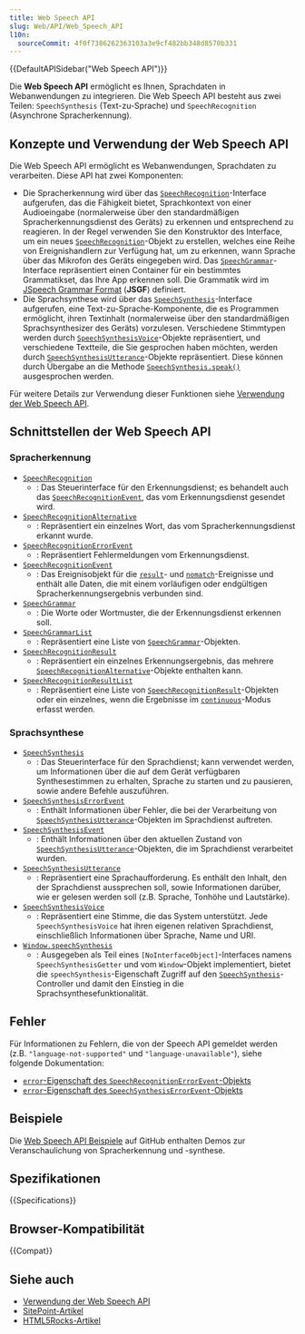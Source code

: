 ```yaml
---
title: Web Speech API
slug: Web/API/Web_Speech_API
l10n:
  sourceCommit: 4f0f7386262363103a3e9cf482bb348d8570b331
---
```


{{DefaultAPISidebar("Web Speech API")}}

Die **Web Speech API** ermöglicht es Ihnen, Sprachdaten in Webanwendungen zu integrieren. Die Web Speech API besteht aus zwei Teilen: `SpeechSynthesis` (Text-zu-Sprache) und `SpeechRecognition` (Asynchrone Spracherkennung).

## Konzepte und Verwendung der Web Speech API

Die Web Speech API ermöglicht es Webanwendungen, Sprachdaten zu verarbeiten. Diese API hat zwei Komponenten:

- Die Spracherkennung wird über das [`SpeechRecognition`](/de/docs/Web/API/SpeechRecognition)-Interface aufgerufen, das die Fähigkeit bietet, Sprachkontext von einer Audioeingabe (normalerweise über den standardmäßigen Spracherkennungsdienst des Geräts) zu erkennen und entsprechend zu reagieren. In der Regel verwenden Sie den Konstruktor des Interface, um ein neues [`SpeechRecognition`](/de/docs/Web/API/SpeechRecognition)-Objekt zu erstellen, welches eine Reihe von Ereignishandlern zur Verfügung hat, um zu erkennen, wann Sprache über das Mikrofon des Geräts eingegeben wird. Das [`SpeechGrammar`](/de/docs/Web/API/SpeechGrammar)-Interface repräsentiert einen Container für ein bestimmtes Grammatikset, das Ihre App erkennen soll. Die Grammatik wird im [JSpeech Grammar Format](https://www.w3.org/TR/jsgf/) (**JSGF**) definiert.
- Die Sprachsynthese wird über das [`SpeechSynthesis`](/de/docs/Web/API/SpeechSynthesis)-Interface aufgerufen, eine Text-zu-Sprache-Komponente, die es Programmen ermöglicht, ihren Textinhalt (normalerweise über den standardmäßigen Sprachsynthesizer des Geräts) vorzulesen. Verschiedene Stimmtypen werden durch [`SpeechSynthesisVoice`](/de/docs/Web/API/SpeechSynthesisVoice)-Objekte repräsentiert, und verschiedene Textteile, die Sie gesprochen haben möchten, werden durch [`SpeechSynthesisUtterance`](/de/docs/Web/API/SpeechSynthesisUtterance)-Objekte repräsentiert. Diese können durch Übergabe an die Methode [`SpeechSynthesis.speak()`](/de/docs/Web/API/SpeechSynthesis/speak) ausgesprochen werden.

Für weitere Details zur Verwendung dieser Funktionen siehe [Verwendung der Web Speech API](/de/docs/Web/API/Web_Speech_API/Using_the_Web_Speech_API).

## Schnittstellen der Web Speech API

### Spracherkennung

- [`SpeechRecognition`](/de/docs/Web/API/SpeechRecognition)
  - : Das Steuerinterface für den Erkennungsdienst; es behandelt auch das [`SpeechRecognitionEvent`](/de/docs/Web/API/SpeechRecognitionEvent), das vom Erkennungsdienst gesendet wird.
- [`SpeechRecognitionAlternative`](/de/docs/Web/API/SpeechRecognitionAlternative)
  - : Repräsentiert ein einzelnes Wort, das vom Spracherkennungsdienst erkannt wurde.
- [`SpeechRecognitionErrorEvent`](/de/docs/Web/API/SpeechRecognitionErrorEvent)
  - : Repräsentiert Fehlermeldungen vom Erkennungsdienst.
- [`SpeechRecognitionEvent`](/de/docs/Web/API/SpeechRecognitionEvent)
  - : Das Ereignisobjekt für die [`result`](/de/docs/Web/API/SpeechRecognition/result_event)- und [`nomatch`](/de/docs/Web/API/SpeechRecognition/nomatch_event)-Ereignisse und enthält alle Daten, die mit einem vorläufigen oder endgültigen Spracherkennungsergebnis verbunden sind.
- [`SpeechGrammar`](/de/docs/Web/API/SpeechGrammar)
  - : Die Worte oder Wortmuster, die der Erkennungsdienst erkennen soll.
- [`SpeechGrammarList`](/de/docs/Web/API/SpeechGrammarList)
  - : Repräsentiert eine Liste von [`SpeechGrammar`](/de/docs/Web/API/SpeechGrammar)-Objekten.
- [`SpeechRecognitionResult`](/de/docs/Web/API/SpeechRecognitionResult)
  - : Repräsentiert ein einzelnes Erkennungsergebnis, das mehrere [`SpeechRecognitionAlternative`](/de/docs/Web/API/SpeechRecognitionAlternative)-Objekte enthalten kann.
- [`SpeechRecognitionResultList`](/de/docs/Web/API/SpeechRecognitionResultList)
  - : Repräsentiert eine Liste von [`SpeechRecognitionResult`](/de/docs/Web/API/SpeechRecognitionResult)-Objekten oder ein einzelnes, wenn die Ergebnisse im [`continuous`](/de/docs/Web/API/SpeechRecognition/continuous)-Modus erfasst werden.

### Sprachsynthese

- [`SpeechSynthesis`](/de/docs/Web/API/SpeechSynthesis)
  - : Das Steuerinterface für den Sprachdienst; kann verwendet werden, um Informationen über die auf dem Gerät verfügbaren Synthesestimmen zu erhalten, Sprache zu starten und zu pausieren, sowie andere Befehle auszuführen.
- [`SpeechSynthesisErrorEvent`](/de/docs/Web/API/SpeechSynthesisErrorEvent)
  - : Enthält Informationen über Fehler, die bei der Verarbeitung von [`SpeechSynthesisUtterance`](/de/docs/Web/API/SpeechSynthesisUtterance)-Objekten im Sprachdienst auftreten.
- [`SpeechSynthesisEvent`](/de/docs/Web/API/SpeechSynthesisEvent)
  - : Enthält Informationen über den aktuellen Zustand von [`SpeechSynthesisUtterance`](/de/docs/Web/API/SpeechSynthesisUtterance)-Objekten, die im Sprachdienst verarbeitet wurden.
- [`SpeechSynthesisUtterance`](/de/docs/Web/API/SpeechSynthesisUtterance)
  - : Repräsentiert eine Sprachaufforderung.
    Es enthält den Inhalt, den der Sprachdienst aussprechen soll, sowie Informationen darüber, wie er gelesen werden soll (z.B. Sprache, Tonhöhe und Lautstärke).
- [`SpeechSynthesisVoice`](/de/docs/Web/API/SpeechSynthesisVoice)
  - : Repräsentiert eine Stimme, die das System unterstützt.
    Jede `SpeechSynthesisVoice` hat ihren eigenen relativen Sprachdienst, einschließlich Informationen über Sprache, Name und URI.
- [`Window.speechSynthesis`](/de/docs/Web/API/Window/speechSynthesis)
  - : Ausgegeben als Teil eines `[NoInterfaceObject]`-Interfaces namens `SpeechSynthesisGetter` und vom `Window`-Objekt implementiert, bietet die `speechSynthesis`-Eigenschaft Zugriff auf den [`SpeechSynthesis`](/de/docs/Web/API/SpeechSynthesis)-Controller und damit den Einstieg in die Sprachsynthesefunktionalität.

## Fehler

Für Informationen zu Fehlern, die von der Speech API gemeldet werden (z.B. `"language-not-supported"` und `"language-unavailable"`), siehe folgende Dokumentation:

- [`error`-Eigenschaft des `SpeechRecognitionErrorEvent`-Objekts](/de/docs/Web/API/SpeechRecognitionErrorEvent/error)
- [`error`-Eigenschaft des `SpeechSynthesisErrorEvent`-Objekts](/de/docs/Web/API/SpeechSynthesisErrorEvent/error)

## Beispiele

Die [Web Speech API Beispiele](https://github.com/mdn/dom-examples/tree/main/web-speech-api) auf GitHub enthalten Demos zur Veranschaulichung von Spracherkennung und -synthese.

## Spezifikationen

{{Specifications}}

## Browser-Kompatibilität

{{Compat}}

## Siehe auch

- [Verwendung der Web Speech API](/de/docs/Web/API/Web_Speech_API/Using_the_Web_Speech_API)
- [SitePoint-Artikel](https://www.sitepoint.com/talking-web-pages-and-the-speech-synthesis-api/)
- [HTML5Rocks-Artikel](https://developer.chrome.com/blog/web-apps-that-talk-introduction-to-the-speech-synthesis-api/)
